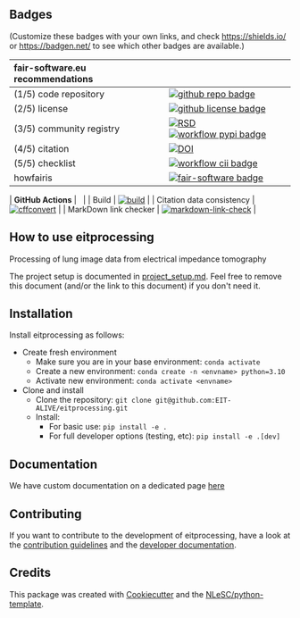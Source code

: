 ## Badges

(Customize these badges with your own links, and check <https://shields.io/> or <https://badgen.net/> to see which other badges are available.)

| fair-software.eu recommendations | |
| :-- | :--  |
| (1/5) code repository              | [![github repo badge](https://img.shields.io/badge/github-repo-000.svg?logo=github&labelColor=gray&color=blue)](git@github.com:EIT-ALIVE/eitprocessing) |
| (2/5) license                      | [![github license badge](https://img.shields.io/github/license/EIT-ALIVE/eitprocessing)](git@github.com:EIT-ALIVE/eitprocessing) |
| (3/5) community registry           | [![RSD](https://img.shields.io/badge/rsd-eitprocessing-00a3e3.svg)](https://www.research-software.nl/software/eitprocessing) [![workflow pypi badge](https://img.shields.io/pypi/v/eitprocessing.svg?colorB=blue)](https://pypi.python.org/project/eitprocessing/) |
| (4/5) citation                     |  [![DOI](https://zenodo.org/badge/617944717.svg)](https://zenodo.org/badge/latestdoi/617944717) |
| (5/5) checklist                    | [![workflow cii badge](https://bestpractices.coreinfrastructure.org/projects/<replace-with-created-project-identifier>/badge)](https://bestpractices.coreinfrastructure.org/projects/<replace-with-created-project-identifier>) |
| howfairis                          | [![fair-software badge](https://img.shields.io/badge/fair--software.eu-%E2%97%8F%20%20%E2%97%8F%20%20%E2%97%8F%20%20%E2%97%8F%20%20%E2%97%8B-yellow)](https://fair-software.eu) |

| **GitHub Actions**                 | &nbsp; |
| Build                              | [![build](git@github.com:EIT-ALIVE/eitprocessing/actions/workflows/build.yml/badge.svg)](git@github.com:EIT-ALIVE/eitprocessing/actions/workflows/build.yml) |
| Citation data consistency               | [![cffconvert](git@github.com:EIT-ALIVE/eitprocessing/actions/workflows/cffconvert.yml/badge.svg)](git@github.com:EIT-ALIVE/eitprocessing/actions/workflows/cffconvert.yml) |
| MarkDown link checker              | [![markdown-link-check](git@github.com:EIT-ALIVE/eitprocessing/actions/workflows/markdown-link-check.yml/badge.svg)](git@github.com:EIT-ALIVE/eitprocessing/actions/workflows/markdown-link-check.yml) |

## How to use eitprocessing

Processing of lung image data from electrical impedance tomography

The project setup is documented in [project_setup.md](project_setup.md). Feel free to remove this document (and/or the link to this document) if you don't need it.

## Installation

Install eitprocessing as follows:

- Create fresh environment
  - Make sure you are in your base environment: `conda activate`
  - Create a new environment: `conda create -n <envname> python=3.10`
  - Activate new environment: `conda activate <envname>`
- Clone and install
  - Clone the repository: `git clone git@github.com:EIT-ALIVE/eitprocessing.git`
  - Install:
    - For basic use: `pip install -e .`
    - For full developer options (testing, etc): `pip install -e .[dev]`

## Documentation

We have custom documentation on a dedicated page [here](https://eit-alive.github.io/eitprocessing/)

## Contributing

If you want to contribute to the development of eitprocessing,
have a look at the [contribution guidelines](CONTRIBUTING.md) and the [developer documentation](README.dev.md).

## Credits

This package was created with [Cookiecutter](https://github.com/audreyr/cookiecutter) and the [NLeSC/python-template](https://github.com/NLeSC/python-template).
